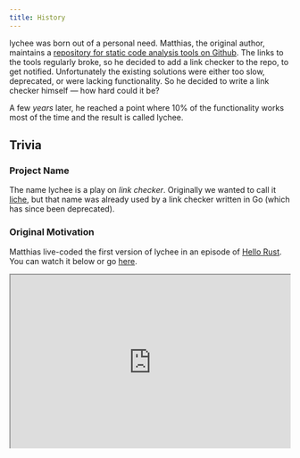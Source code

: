 ```yaml
---
title: History
---
```


lychee was born out of a personal need. Matthias, the original author, maintains
a [repository for static code analysis tools on Github](https://github.com/analysis-tools-dev/static-analysis). The links to the
tools regularly broke, so he decided to add a link checker to the repo, to get
notified. Unfortunately the existing solutions were either too slow, deprecated,
or were lacking functionality. So he decided to write a link checker himself
&mdash; how hard could it be?

A few _years_ later, he reached a point where 10% of the functionality works
most of the time and the result is called lychee.

## Trivia

### Project Name

The name lychee is a play on _link checker_. Originally we wanted to call it
[liche](https://github.com/raviqqe/liche), but that name was already used by a
link checker written in Go (which has since been deprecated).

### Original Motivation

Matthias live-coded the first version of lychee in an episode of [Hello Rust](https://hello-rust.show/).
You can watch it below or go [here](https://hello-rust.show/10/).

<div style=" position: relative; padding-bottom: 56.25%; padding-top: 30px; height: 0; overflow: hidden; margin-bottom: 40px;">
<iframe
style="position: absolute; top: 0; left: 0; width: 100%; height: 100%;"
src="https://www.youtube.com/embed/DArJCR0HDL8"
webkitallowfullscreen mozallowfullscreen allowfullscreen>
</iframe>
</div>
